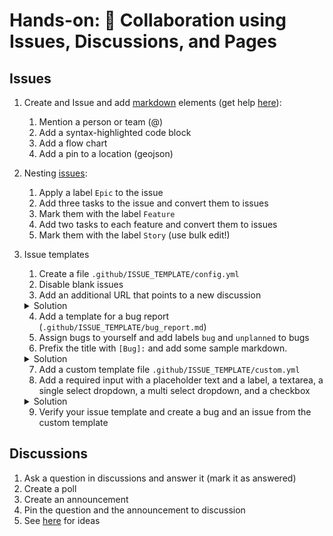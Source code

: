 # Hands-on: 🔨 Collaboration using Issues, Discussions, and Pages

## Issues

1. Create and Issue and add [markdown](https://github.com/wulfland/AccelerateDevOps/issues/232) elements (get help [here](https://docs.github.com/en/get-started/writing-on-github/getting-started-with-writing-and-formatting-on-github/about-writing-and-formatting-on-github)):
    1. Mention a person or team (@)
    2. Add a syntax-highlighted code block
    3. Add a flow chart
    4. Add a pin to a location (geojson)
2. Nesting [issues](https://github.com/wulfland/AccelerateDevOps/issues/233):
    1. Apply a label `Epic` to the issue
    2. Add three tasks to the issue and convert them to issues
    3. Mark them with the label `Feature`
    4. Add two tasks to each feature and convert them to issues 
    5. Mark them with the label `Story` (use bulk edit!)
3. Issue templates
    1. Create a file `.github/ISSUE_TEMPLATE/config.yml`
    2. Disable blank issues
    3. Add an additional URL that points to a new discussion  

    <details><summary>Solution</summary>

    ```yaml
    blank_issues_enabled: false
    contact_links:
      - name: 👥 Discussions
        url:  https://github.com/wulfland/AccelerateDevOps/discussions/new
        about: Please use discussions for issues that are not a bug, enhancement or feature request
    ```

    </details>

    4. Add a template for a bug report (`.github/ISSUE_TEMPLATE/bug_report.md`)
    5. Assign bugs to yourself and add labels `bug` and `unplanned` to bugs
    6. Prefix the title with `[Bug]:` and add some sample markdown.

    <details><summary>Solution</summary>    

    ```yaml
    ---
    name: 🐞 Bug report
    about: Create a report to help us improve
    title: '[Bug]:'
    labels: [bug, unplanned]
    assignees: 
      - wulfland
    ---

    **Describe the bug**
    A clear and concise description of what the bug is.

    **To Reproduce**
    Steps to reproduce the behavior:
    1. Go to '...'
    2. Click on '....'
    3. Scroll down to '....'
    4. See error

    ```

    </details>

    7. Add a custom template file `.github/ISSUE_TEMPLATE/custom.yml`
    8. Add a required input with a placeholder text and a label, a textarea, a single select dropdown, a multi select dropdown, and a checkbox

    <details><summary>Solution</summary>  
    ```yaml
    name: 💡 Custom Issue Form
    description: A custom form with different fields
    body:
      - type: input
        id: contact
        attributes:
          label: Contact Details
          description: How can we get in touch with you if we need more info?
          placeholder: ex. email@example.com
        validations:
          required: false
      - type: textarea
        id: what-happened
        attributes:
          label: What happened?
          description: Also tell us, what did you expect to happen?
          placeholder: Tell us what you see!
          value: "Tell us what you think"
        validations:
          required: true
      - type: dropdown
        id: version
        attributes:
          label: Version
          description: What version of our software are you running?
          options:
            - 1.0.2 (Default)
            - 1.0.3 (Edge)
            - 1.0.4 (Something)
        validations:
          required: true
      - type: dropdown
        id: browsers
        attributes:
          label: What browsers are you seeing the problem on?
          multiple: true
          options:
            - Firefox
            - Chrome
            - Safari
            - Microsoft Edge
      - type: checkboxes
        id: terms
        attributes:
          label: Code of Conduct
          description: By submitting this issue, you agree to follow our [Code of Conduct](https://example.com)
          options:
            - label: I agree to follow this project's Code of Conduct
              required: true
    ```
    </details>
    
    9. Verify your issue template and create a bug and an issue from the custom template

## Discussions

1. Ask a question in discussions and answer it (mark it as answered)
2. Create a poll 
3. Create an announcement
4. Pin the question and the announcement to discussion
5. See [here](https://github.com/wulfland/AccelerateDevOps/discussions) for ideas
